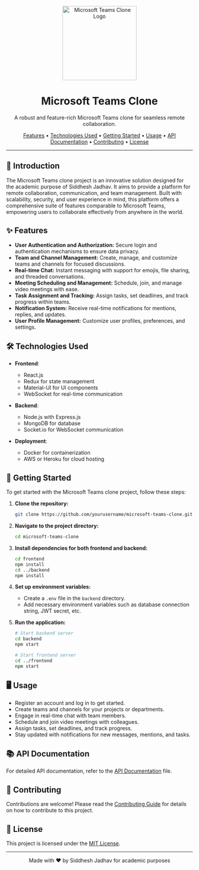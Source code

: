 <p align="center">
  <img src="https://example.com/your-logo.png" alt="Microsoft Teams Clone Logo" width="200">
</p>

<h1 align="center">Microsoft Teams Clone</h1>

<p align="center">
  A robust and feature-rich Microsoft Teams clone for seamless remote collaboration.
</p>

<p align="center">
  <a href="#features">Features</a> •
  <a href="#technologies-used">Technologies Used</a> •
  <a href="#getting-started">Getting Started</a> •
  <a href="#usage">Usage</a> •
  <a href="#api-documentation">API Documentation</a> •
  <a href="#contributing">Contributing</a> •
  <a href="#license">License</a>
</p>

---

## 🚀 Introduction

The Microsoft Teams clone project is an innovative solution designed for the academic purpose of Siddhesh Jadhav. It aims to provide a platform for remote collaboration, communication, and team management. Built with scalability, security, and user experience in mind, this platform offers a comprehensive suite of features comparable to Microsoft Teams, empowering users to collaborate effectively from anywhere in the world.

## ✨ Features

- **User Authentication and Authorization:** Secure login and authentication mechanisms to ensure data privacy.
- **Team and Channel Management:** Create, manage, and customize teams and channels for focused discussions.
- **Real-time Chat:** Instant messaging with support for emojis, file sharing, and threaded conversations.
- **Meeting Scheduling and Management:** Schedule, join, and manage video meetings with ease.
- **Task Assignment and Tracking:** Assign tasks, set deadlines, and track progress within teams.
- **Notification System:** Receive real-time notifications for mentions, replies, and updates.
- **User Profile Management:** Customize user profiles, preferences, and settings.

## 🛠️ Technologies Used

- **Frontend**:
  - React.js
  - Redux for state management
  - Material-UI for UI components
  - WebSocket for real-time communication
  
- **Backend**:
  - Node.js with Express.js
  - MongoDB for database
  - Socket.io for WebSocket communication
  
- **Deployment**:
  - Docker for containerization
  - AWS or Heroku for cloud hosting

## 📝 Getting Started

To get started with the Microsoft Teams clone project, follow these steps:

1. **Clone the repository:**

   ```bash
   git clone https://github.com/yourusername/microsoft-teams-clone.git
   ```

2. **Navigate to the project directory:**

   ```bash
   cd microsoft-teams-clone
   ```

3. **Install dependencies for both frontend and backend:**

   ```bash
   cd frontend
   npm install
   cd ../backend
   npm install
   ```

4. **Set up environment variables:**
   
   - Create a `.env` file in the `backend` directory.
   - Add necessary environment variables such as database connection string, JWT secret, etc.

5. **Run the application:**

   ```bash
   # Start backend server
   cd backend
   npm start

   # Start frontend server
   cd ../frontend
   npm start
   ```

## 🖥️ Usage

- Register an account and log in to get started.
- Create teams and channels for your projects or departments.
- Engage in real-time chat with team members.
- Schedule and join video meetings with colleagues.
- Assign tasks, set deadlines, and track progress.
- Stay updated with notifications for new messages, mentions, and tasks.

## 📚 API Documentation

For detailed API documentation, refer to the [API Documentation](/docs/API_DOCUMENTATION.md) file.

## 🤝 Contributing

Contributions are welcome! Please read the [Contributing Guide](CONTRIBUTING.md) for details on how to contribute to this project.

## 📄 License

This project is licensed under the [MIT License](LICENSE).

---

<p align="center">
  Made with ❤️ by Siddhesh Jadhav for academic purposes
</p>
